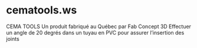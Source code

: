 # cematools.ws
CEMA TOOLS Un produit fabriqué au Québec par Fab Concept 3D Effectuer un angle de 20 degrés dans un tuyau en PVC pour assurer l’insertion des joints
